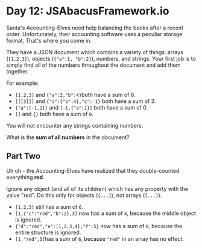 # Day 12: JSAbacusFramework.io

Santa's Accounting-Elves need help balancing the books after a recent order. Unfortunately, their accounting software uses a peculiar storage format. That's where you come in.

They have a JSON document which contains a variety of things: arrays (`[1,2,3]`), objects (`{"a":1, "b":2}`), numbers, and strings. Your first job is to simply find all of the numbers throughout the document and add them together.

For example:

- `[1,2,3]` and `{"a":2,"b":4}`both have a sum of 6.
- `[[[3]]]` and `{"a":{"b":4},"c":-1}` both have a sum of 3.
- `{"a":[-1,1]}` and `[-1,{"a":1}]` both have a sum of 0.
- `[]` and `{}` both have a sum of `0`.

You will not encounter any strings containing numbers.

What is the **sum of all numbers** in the document?

## Part Two

Uh oh - the Accounting-Elves have realized that they double-counted everything **red**.

Ignore any object (and all of its children) which has any property with the value "red". Do this only for objects (`{...}`), not arrays (`[...]`).

- `[1,2,3]` still has a sum of `6`.
- `[1,{"c":"red","b":2},3]` now has a sum of `4`, because the middle object is ignored.
- `{"d":"red","e":[1,2,3,4],"f":5}` now has a sum of `0`, because the entire structure is ignored.
- `[1,"red",5]`has a sum of `6`, because `"red"` in an array has no effect.
